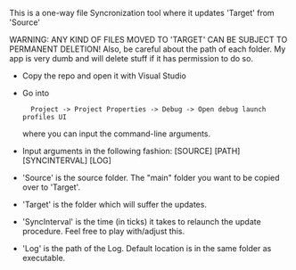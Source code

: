 This is a one-way file Syncronization tool where it updates 'Target' from 'Source'

WARNING: ANY KIND OF FILES MOVED TO 'TARGET' CAN BE SUBJECT TO PERMANENT DELETION!
    Also, be careful about the path of each folder. My app is very dumb and will delete stuff if it has permission to do so.

- Copy the repo and open it with Visual Studio
- Go into

        Project -> Project Properties -> Debug -> Open debug launch profiles UI
  where you can input the command-line arguments.
- Input arguments in the following fashion: [SOURCE] [PATH] [SYNCINTERVAL] [LOG]
- 'Source' is the source folder. The "main" folder you want to be copied over to 'Target'.
- 'Target' is the folder which will suffer the updates.
- 'SyncInterval' is the time (in ticks) it takes to relaunch the update procedure. Feel free to play with/adjust this.
- 'Log' is the path of the Log. Default location is in the same folder as executable.

